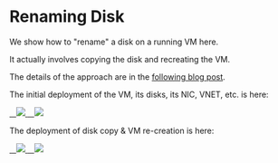#	Renaming Disk

We show how to "rename" a disk on a running VM here.

It actually involves copying the disk and recreating the VM.

The details of the approach are in the [following blog post](http://vincentlauzon.com/2017/10/16/renaming-virtual-machine-disks).

The initial deployment of the VM, its disks, its NIC, VNET, etc.  is here:

<a href="https://portal.azure.com/#create/Microsoft.Template/uri/https:%2F%2Fraw.githubusercontent.com%2Fvplauzon%2FAzureVMs%2Fmaster%2FRenamingDiskSol%2FRenamingDisk%2FInitialDeploy.json" target="_blank">
    <img src="http://azuredeploy.net/deploybutton.png"/>
</a>
<a href="http://armviz.io/#/?load=https://raw.githubusercontent.com/vplauzon/AzureVMs/master/RenamingDiskSol/RenamingDisk/InitialDeploy.json" target="_blank">
    <img src="http://armviz.io/visualizebutton.png"/>
</a>

The deployment of disk copy & VM re-creation is here:

<a href="https://portal.azure.com/#create/Microsoft.Template/uri/https:%2F%2Fraw.githubusercontent.com%2Fvplauzon%2FAzureVMs%2Fmaster%2FRenamingDiskSol%2FRenamingDisk%2FRecreateVMDeploy.json" target="_blank">
    <img src="http://azuredeploy.net/deploybutton.png"/>
</a>
<a href="http://armviz.io/#/?load=https://raw.githubusercontent.com/vplauzon/AzureVMs/master/RenamingDiskSol/RenamingDisk/RecreateVMDeploy.json" target="_blank">
    <img src="http://armviz.io/visualizebutton.png"/>
</a>
